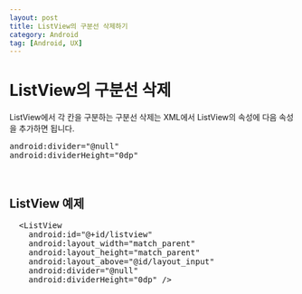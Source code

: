 ```yaml
---
layout: post
title: ListView의 구분선 삭제하기
category: Android
tag: [Android, UX]
---
```

# ListView의 구분선 삭제

ListView에서 각 칸을 구분하는 구분선 삭제는 XML에서 ListView의 속성에 다음 속성을 추가하면 됩니다.

<pre class="prettyprint">
android:divider="@null"
android:dividerHeight="0dp"
</pre>

<br>

## ListView 예제 

<pre class="prettyprint">
  &lt;ListView
    android:id="@+id/listview"
    android:layout_width="match_parent"
    android:layout_height="match_parent"
    android:layout_above="@id/layout_input"
    android:divider="@null"
    android:dividerHeight="0dp" /&gt;
</pre>